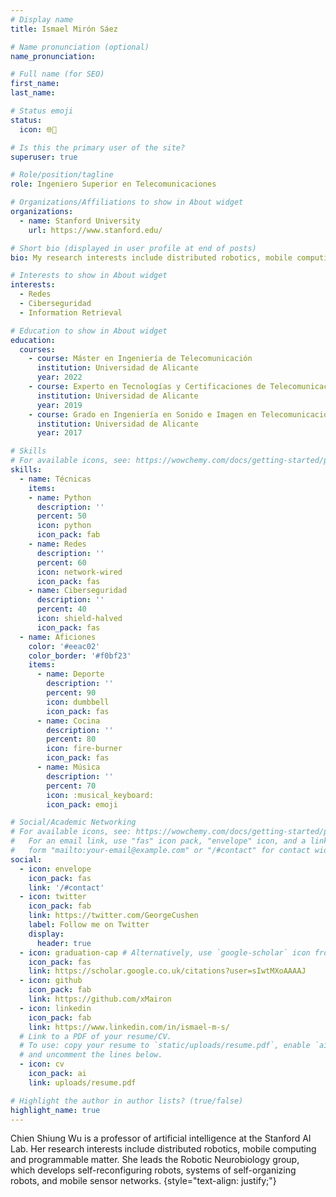 ```yaml
---
# Display name
title: Ismael Mirón Sáez

# Name pronunciation (optional)
name_pronunciation: 

# Full name (for SEO)
first_name: 
last_name: 

# Status emoji
status:
  icon: 🌐🔐

# Is this the primary user of the site?
superuser: true

# Role/position/tagline
role: Ingeniero Superior en Telecomunicaciones

# Organizations/Affiliations to show in About widget
organizations:
  - name: Stanford University
    url: https://www.stanford.edu/

# Short bio (displayed in user profile at end of posts)
bio: My research interests include distributed robotics, mobile computing and programmable matter.

# Interests to show in About widget
interests:
  - Redes
  - Ciberseguridad
  - Information Retrieval

# Education to show in About widget
education:
  courses:
    - course: Máster en Ingeniería de Telecomunicación
      institution: Universidad de Alicante
      year: 2022
    - course: Experto en Tecnologías y Certificaciones de Telecomunicaciones
      institution: Universidad de Alicante
      year: 2019
    - course: Grado en Ingeniería en Sonido e Imagen en Telecomunicación
      institution: Universidad de Alicante
      year: 2017

# Skills
# For available icons, see: https://wowchemy.com/docs/getting-started/page-builder/#icons
skills:
  - name: Técnicas
    items:
    - name: Python
      description: ''
      percent: 50
      icon: python
      icon_pack: fab
    - name: Redes
      description: ''
      percent: 60
      icon: network-wired
      icon_pack: fas
    - name: Ciberseguridad
      description: ''
      percent: 40
      icon: shield-halved
      icon_pack: fas
  - name: Aficiones
    color: '#eeac02'
    color_border: '#f0bf23'
    items:
      - name: Deporte
        description: ''
        percent: 90
        icon: dumbbell
        icon_pack: fas
      - name: Cocina
        description: ''
        percent: 80
        icon: fire-burner
        icon_pack: fas
      - name: Música
        description: ''
        percent: 70
        icon: :musical_keyboard:	
        icon_pack: emoji

# Social/Academic Networking
# For available icons, see: https://wowchemy.com/docs/getting-started/page-builder/#icons
#   For an email link, use "fas" icon pack, "envelope" icon, and a link in the
#   form "mailto:your-email@example.com" or "/#contact" for contact widget.
social:
  - icon: envelope
    icon_pack: fas
    link: '/#contact'
  - icon: twitter
    icon_pack: fab
    link: https://twitter.com/GeorgeCushen
    label: Follow me on Twitter
    display:
      header: true
  - icon: graduation-cap # Alternatively, use `google-scholar` icon from `ai` icon pack
    icon_pack: fas
    link: https://scholar.google.co.uk/citations?user=sIwtMXoAAAAJ
  - icon: github
    icon_pack: fab
    link: https://github.com/xMairon
  - icon: linkedin
    icon_pack: fab
    link: https://www.linkedin.com/in/ismael-m-s/
  # Link to a PDF of your resume/CV.
  # To use: copy your resume to `static/uploads/resume.pdf`, enable `ai` icons in `params.yaml`,
  # and uncomment the lines below.
  - icon: cv
    icon_pack: ai
    link: uploads/resume.pdf

# Highlight the author in author lists? (true/false)
highlight_name: true
---
```


Chien Shiung Wu is a professor of artificial intelligence at the Stanford AI Lab. Her research interests include distributed robotics, mobile computing and programmable matter. She leads the Robotic Neurobiology group, which develops self-reconfiguring robots, systems of self-organizing robots, and mobile sensor networks.
{style="text-align: justify;"}

